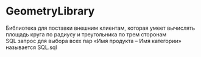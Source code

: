 # GeometryLibrary
Библиотека для поставки внешним клиентам, которая умеет вычислять площадь круга по радиусу и треугольника по трем сторонам  
SQL запрос для выбора всех пар «Имя продукта – Имя категории» называется SQL.sql